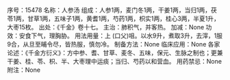 序号：15478
名称：人参汤
组成：人参1两，麦门冬1两，干姜1两，当归1两，茯苓1两，甘草1两，五味子1两，黄耆1两，芍药1两，枳实1两，桂心3两，半夏1升，大枣15枚。
出处：《千金》卷十七。
主治：肺积气，并客热。
加减：None
功效：安食下气，理胸胁。
用法用量：上 (口父)咀。以水9升，煮取3升，去滓，1服9合，从旦至晡令尽，皆热服，慎勿冷。
制备方法：None
临床应用：None
各家论述：《千金方衍义》：方中参、耆、甘草、麦冬、五味，保元、生脉之制也；更兼干姜、桂、苓、枳、半、大枣理中运痰；当归、芍药以和营血。
用药禁忌：None
附注：None
